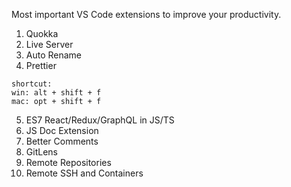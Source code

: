 Most important VS Code extensions to improve your productivity.

1. Quokka
2. Live Server
3. Auto Rename
4. Prettier

>
    shortcut: 
    win: alt + shift + f
    mac: opt + shift + f

5. ES7 React/Redux/GraphQL in JS/TS
6. JS Doc Extension
7. Better Comments
8. GitLens
9. Remote Repositories
10. Remote SSH and Containers
